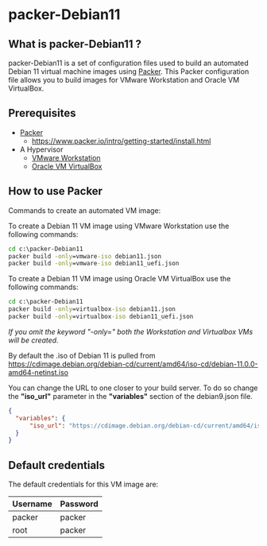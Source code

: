 # packer-Debian11

## What is packer-Debian11 ?

packer-Debian11 is a set of configuration files used to build an automated Debian 11 virtual machine images using [Packer](https://www.packer.io/).
This Packer configuration file allows you to build images for VMware Workstation and Oracle VM VirtualBox.

## Prerequisites

* [Packer](https://www.packer.io/downloads.html)
  * <https://www.packer.io/intro/getting-started/install.html>
* A Hypervisor
  * [VMware Workstation](https://www.vmware.com/products/workstation-pro.html)
  * [Oracle VM VirtualBox](https://www.virtualbox.org/)

## How to use Packer

Commands to create an automated VM image:

To create a Debian 11 VM image using VMware Workstation use the following commands:

```cmd
cd c:\packer-Debian11
packer build -only=vmware-iso debian11.json
packer build -only=vmware-iso debian11_uefi.json
```

To create a Debian 11 VM image using Oracle VM VirtualBox use the following commands:

```cmd
cd c:\packer-Debian11
packer build -only=virtualbox-iso debian11.json
packer build -only=virtualbox-iso debian11_uefi.json
```

*If you omit the keyword "-only=" both the Workstation and Virtualbox VMs will be created.*

By default the .iso of Debian 11 is pulled from <https://cdimage.debian.org/debian-cd/current/amd64/iso-cd/debian-11.0.0-amd64-netinst.iso>

You can change the URL to one closer to your build server. To do so change the **"iso_url"** parameter in the **"variables"** section of the debian9.json file.

```json
{
  "variables": {
      "iso_url": "https://cdimage.debian.org/debian-cd/current/amd64/iso-cd/debian-10.0.0-amd64-netinst.iso"
  }
}
```

## Default credentials

The default credentials for this VM image are:

|Username|Password|
|--------|--------|
|packer|packer|
|root|packer|